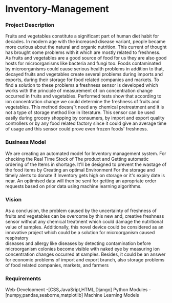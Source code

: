 # Inventory-Management

### Project Description
Fruits and vegetables constitute a significant part of human diet habit for decades.
In modern age with the increased disease variant, people became more curious about the natural and organic nutrition.
This current of thought has brought some problems with it which are mostly related to freshness.
As fruits and vegetables are a good source of food for us they are also good hosts for microorganisms like bacteria and fungi too.
Foods contaminated by microorganisms could cause serious health problems in addition to that, decayed fruits and vegetables create several problems during imports and exports, during their storage for food related companies and markets.
To find a solution to these problems a freshness sensor is developed which works with the principle of measurement of ion concentration change occurred in fruits and vegetables.
Performed tests show that according to ion concentration change we could determine the freshness of fruits and vegetables.
This method doesn¡¯t need any chemical pretreatment and it is not a type of storage method like in literature.
This sensor can be used easily during grocery shopping by consumers, by import and export quality controllers or by any food related factory since it could give an average time of usage and this sensor could prove even frozen foods' freshness.

### Business Model
We are creating an automated model for Inventory management system. For checking the Real Time Stock of The product and Getting automatic ordering of the Items in shortage.
It'll be designed to prevent the wastage of the food items by Creating an optimal Environment For the storage and timely alerts to donate if Inventory gets high on storage or it's expiry date is near.
An optimised data will then be sent for getting an apropriate order requests based on prior data using machine learning algorithms.

### Vision
As a  conclusion, the problem  caused  by the  uncertainty of  freshness  of  fruits  and vegetables can  be overcome  by  this  new  and,
creative  freshness  sensor  without  any  chemical  treatment  which  could damage the nutritional value of samples.
Additionally, this novel device could be considered as an innovative project which could be a solution for  microorganism  caused  respiratory  
diseases  and  allergy  like  diseases  by  detecting  contamination before microorganism colonies become visible with naked eye by measuring ion 
concentration changes occurred  at  samples.  Besides,  it  could  be  an  answer  for  economic  problems  of  import  and  export branch, 
also storage problems of food related companies, markets, and farmers

### Requirements
Web-Development -[CSS,JavaSript,HTML,Django]
Python Modules -[numpy,pandas,seaborne,matplotlib]
Machine Learning Models
